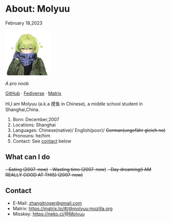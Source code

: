 <link href="main.css" rel="stylesheet">
<title> About: Molyuu</title>
<div class="title">
    <h1> About: Molyuu </h1>
    <p>February 18,2023</p>
    <img src="avatar.jpg" alt="Molyuu big face" width="142" height="142" />
    <p> </p>
    <i>A pro noob</i>
    <p>
        <a href="https://github.com/Molyuu">GitHub</a>
        ·
        <a href="https://neko.ci/@Molyuu">Fediverse</a>
        ·
        <a href="https://matrix.to/#/@molyuu:mozilla.org">Matrix</a>
    </p>

</div>
Hi,I am Molyuu (a.k.a 摸鱼 in Chinese), a middle school student in Shanghai,China.

1. Born: December,2007
2. Locations: Shanghai
3. Languages: Chinese(native)/ English(poor)/ ~~German(ungefähr gleich no)~~
4. Pronouns: he/him
5. Contact: See [contact](#contact) below

## What can I do

~~- Eating (2007-now)~~
~~- Wasting time (2007-now)~~
~~- Day dreaming(I AM REALLY GOOD AT THIS) (2007-now)~~

## Contact

- E-Mail: zhangjtroger@gmail.com
- Matrix: <https://matrix.to/#/@molyuu:mozilla.org>
- Misskey: <https://neko.ci/@Molyuu>
